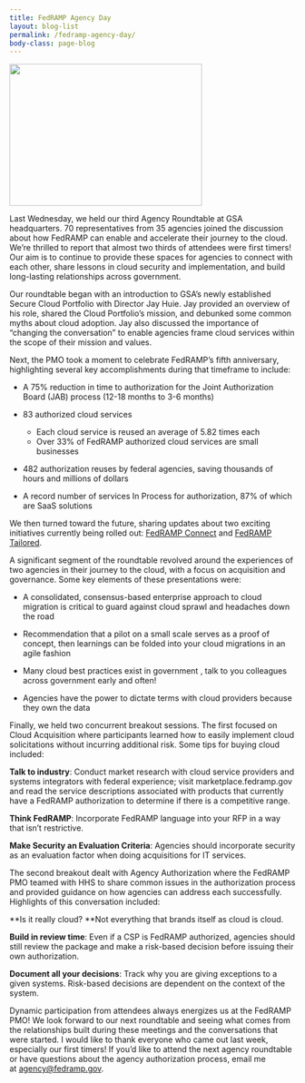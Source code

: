 ```yaml
---
title: FedRAMP Agency Day
layout: blog-list
permalink: /fedramp-agency-day/
body-class: page-blog
---
```

<a href="https://s3.amazonaws.com/sitesusa/wp-content/uploads/sites/482/2017/06/Screen-Shot-2017-06-27-at-12.07.14-PM.png"><img class="size-full wp-image-67257 alignright" src="https://s3.amazonaws.com/sitesusa/wp-content/uploads/sites/482/2017/06/Screen-Shot-2017-06-27-at-12.07.14-PM.png" alt="" width="339" height="250" /></a>

Last Wednesday, we held our third Agency Roundtable at GSA headquarters. 70 representatives from 35 agencies joined the discussion about how FedRAMP can enable and accelerate their journey to the cloud. We’re thrilled to report that almost two thirds of attendees were first timers! Our aim is to continue to provide these spaces for agencies to connect with each other, share lessons in cloud security and implementation, and build long-lasting relationships across government.

Our roundtable began with an introduction to GSA’s newly established Secure Cloud Portfolio with Director Jay Huie. Jay provided an overview of his role, shared the Cloud Portfolio’s mission, and debunked some common myths about cloud adoption. Jay also discussed the importance of “changing the conversation” to enable agencies frame cloud services within the scope of their mission and values.

Next, the PMO took a moment to celebrate FedRAMP’s fifth anniversary, highlighting several key accomplishments during that timeframe to include:

* A 75% reduction in time to authorization for the Joint Authorization Board (JAB) process (12-18 months to 3-6 months)

* 83 authorized cloud services
    * Each cloud service is reused an average of 5.82 times each
    * Over 33% of FedRAMP authorized cloud services are small businesses

* 482 authorization reuses by federal agencies, saving thousands of hours and millions of dollars

* A record number of services In Process for authorization, 87% of which are SaaS solutions


We then turned toward the future, sharing updates about two exciting initiatives currently being rolled out: [FedRAMP Connect](https://www.fedramp.gov/fedramp-connect-the-latest-vendors-prioritized-by-the-jab/) and [FedRAMP Tailored](https://www.fedramp.gov/launching-a-fedramp-tailored-baseline/).

A significant segment of the roundtable revolved around the experiences of two agencies in their journey to the cloud, with a focus on acquisition and governance. Some key elements of these presentations were:

* A consolidated, consensus-based enterprise approach to cloud migration is critical to guard against cloud sprawl and headaches down the road

* Recommendation that a pilot on a small scale serves as a proof of concept, then learnings can be folded into your cloud migrations in an agile fashion

* Many cloud best practices exist in government , talk to you colleagues across government early and often!

* Agencies have the power to dictate terms with cloud providers because they own the data


Finally, we held two concurrent breakout sessions. The first focused on Cloud Acquisition where participants learned how to easily implement cloud solicitations without incurring additional risk. Some tips for buying cloud included:


  **Talk to industry**: Conduct market research with cloud service providers and systems integrators with federal experience; visit marketplace.fedramp.gov and read the service descriptions associated with products that currently have a FedRAMP authorization to determine if there is a competitive range.


  **Think FedRAMP**: Incorporate FedRAMP language into your RFP in a way that isn’t restrictive.


  **Make Security an Evaluation Criteria**: Agencies should incorporate security as an evaluation factor when doing acquisitions for IT services.


The second breakout dealt with Agency Authorization where the FedRAMP PMO teamed with HHS to share common issues in the authorization process and provided guidance on how agencies can address each successfully. Highlights of this conversation included:


  **Is it really cloud? **Not everything that brands itself as cloud is cloud.


  **Build in review time**: Even if a CSP is FedRAMP authorized, agencies should still review the package and make a risk-based decision before issuing their own authorization.


  **Document all your decisions**: Track why you are giving exceptions to a given systems. Risk-based decisions are dependent on the context of the system.


Dynamic participation from attendees always energizes us at the FedRAMP PMO! We look forward to our next roundtable and seeing what comes from the relationships built during these meetings and the conversations that were started. I would like to thank everyone who came out last week, especially our first timers! If you’d like to attend the next agency roundtable or have questions about the agency authorization process, email me at [agency@fedramp.gov](mailto:agency@fedramp.gov).
